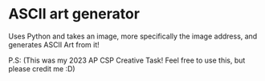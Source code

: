 # ASCII art generator
Uses Python and takes an image, more specifically the image address, and generates ASCII Art from it!

P.S: (This was my 2023 AP CSP Creative Task! Feel free to use this, but please credit me :D)
